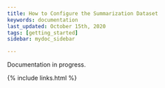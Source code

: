 ```yaml
---
title: How to Configure the Summarization Dataset
keywords: documentation
last_updated: October 15th, 2020
tags: [getting_started]
sidebar: mydoc_sidebar

---
```


Documentation in progress.


{% include links.html %}

    